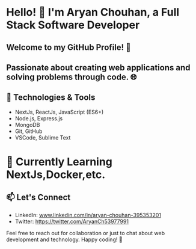 # Hello! 👋 I'm Aryan Chouhan, a Full Stack Software Developer

## Welcome to my GitHub Profile! 🚀

## Passionate about creating web applications and solving problems through code. 🌐

## 🔧 Technologies & Tools

- NextJs, ReactJs, JavaScript (ES6+)
- Node.js, Express.js
- MongoDB
- Git, GitHub
- VSCode, Sublime Text

# 🌱 Currently Learning NextJs,Docker,etc. 

## 📫 Let's Connect
- LinkedIn: www.linkedin.com/in/aryan-chouhan-395353201
- Twitter: https://twitter.com/AryanCh53977991

Feel free to reach out for collaboration or just to chat about web development and technology. Happy coding! 🚀
